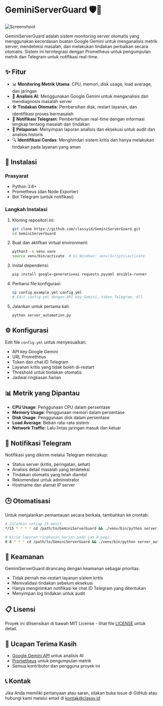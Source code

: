 # GeminiServerGuard 🛡️🤖

![Screenshoot](https://blog.classy.id/upload/gambar_berita/7a625a78a6058f7074406b7ba24e7644_20250417153117.jpg)

GeminiServerGuard adalah sistem monitoring server otomatis yang menggunakan kecerdasan buatan Google Gemini untuk menganalisis metrik server, mendeteksi masalah, dan melakukan tindakan perbaikan secara otomatis. Sistem ini terintegrasi dengan Prometheus untuk pengumpulan metrik dan Telegram untuk notifikasi real-time.

## ✨ Fitur

- 📊 **Monitoring Metrik Utama**: CPU, memori, disk usage, load average, dan jaringan
- 🧠 **Analisis AI**: Menggunakan Google Gemini untuk menganalisis dan mendiagnosis masalah server
- 🛠️ **Tindakan Otomatis**: Pembersihan disk, restart layanan, dan identifikasi proses bermasalah
- 📱 **Notifikasi Telegram**: Pemberitahuan real-time dengan informasi lengkap tentang masalah dan tindakan
- 📝 **Pelaporan**: Menyimpan laporan analisis dan eksekusi untuk audit dan analisis historis
- 🔍 **Identifikasi Cerdas**: Menghindari sistem kritis dan hanya melakukan tindakan pada layanan yang aman

## 🔧 Instalasi

### Prasyarat

- Python 3.8+
- Prometheus (dan Node Exporter)
- Bot Telegram (untuk notifikasi)

### Langkah Instalasi

1. Kloning repositori ini:
   ```bash
   git clone https://github.com/classyid/GeminiServerGuard.git
   cd GeminiServerGuard
   ```

2. Buat dan aktifkan virtual environment:
   ```bash
   python3 -m venv venv
   source venv/bin/activate  # Di Windows: venv\Scripts\activate
   ```

3. Instal dependensi:
   ```bash
   pip install google-generativeai requests pyyaml ansible-runner
   ```

4. Perbarui file konfigurasi:
   ```bash
   cp config.example.yml config.yml
   # Edit config.yml dengan API key Gemini, token Telegram, dll.
   ```

5. Jalankan untuk pertama kali:
   ```bash
   python server_automation.py
   ```

## ⚙️ Konfigurasi

Edit file `config.yml` untuk menyesuaikan:

- API key Google Gemini
- URL Prometheus
- Token dan chat ID Telegram
- Layanan kritis yang tidak boleh di-restart
- Threshold untuk tindakan otomatis
- Jadwal ringkasan harian

## 📊 Metrik yang Dipantau

- **CPU Usage**: Penggunaan CPU dalam persentase
- **Memory Usage**: Penggunaan memori dalam persentase
- **Disk Usage**: Penggunaan disk dalam persentase
- **Load Average**: Beban rata-rata sistem
- **Network Traffic**: Lalu lintas jaringan masuk dan keluar

## 🔔 Notifikasi Telegram

Notifikasi yang dikirim melalui Telegram mencakup:

- Status server (kritis, peringatan, sehat)
- Analisis detail masalah yang terdeteksi
- Tindakan otomatis yang telah diambil
- Rekomendasi untuk administrator
- Hostname dan alamat IP server

## 🕒 Otomatisasi

Untuk menjalankan pemantauan secara berkala, tambahkan ke crontab:

```bash
# Jalankan setiap 15 menit
*/15 * * * * cd /path/to/GeminiServerGuard && ./venv/bin/python server_automation.py >> cron.log 2>&1

# Kirim laporan ringkasan harian pada jam 8 pagi
0 8 * * * cd /path/to/GeminiServerGuard && ./venv/bin/python server_automation.py --daily-summary >> summary.log 2>&1
```

## 🔐 Keamanan

GeminiServerGuard dirancang dengan keamanan sebagai prioritas:

- Tidak pernah me-restart layanan sistem kritis
- Memvalidasi tindakan sebelum eksekusi
- Hanya mengirimkan notifikasi ke chat ID Telegram yang ditentukan
- Menyimpan log tindakan untuk audit

## 📋 Lisensi

Proyek ini dilisensikan di bawah MIT License - lihat file [LICENSE](LICENSE) untuk detail.

## 🙏 Ucapan Terima Kasih

- [Google Gemini API](https://ai.google.dev/) untuk analisis AI
- [Prometheus](https://prometheus.io/) untuk pengumpulan metrik
- Semua kontributor dan pengguna proyek ini

## 📞 Kontak

Jika Anda memiliki pertanyaan atau saran, silakan buka issue di GitHub atau hubungi kami melalui email di kontak@classy.id
